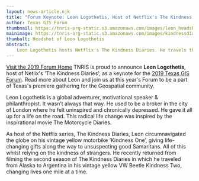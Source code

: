```yaml
---
layout: news-article.njk
title: "Forum Keynote: Leon Logothetis, Host of Netflix's The Kindness Diaries"
author: Texas GIS Forum
thumbnail: https://tnris-org-static.s3.amazonaws.com/images/leon_headshot_th.jpg
mainimage: https://tnris-org-static.s3.amazonaws.com/images/kindnessdiaries.jpg
thumbalt: Headshot of Leon Logothetis
abstract:
    Leon Logothetis hosts Netflix's The Kindness Diaries. He travels the world relying on the kindness of strangers, giving back to unsuspecting good samaritans.
---
```

<p class="lead"><a class="btn btn-lg btn-success pull-right" href="/texas-gis-forum/2019">Visit the 2019 Forum Home</a> TNRIS is proud to announce <strong>Leon Logothetis</strong>, host of Netlix's 'The Kindness Diaries', as a keynote for the <a href="/texas-gis-forum/2019">2019 Texas GIS Forum</a>. Read more about Leon and join us at this year's Forum to be a part of Texas's premiere gathering for the Geospatial community.</p>

Leon Logothetis is a global adventurer, motivational speaker & philanthropist. It wasn’t always that way. He used to be a broker in the city of London where he felt uninspired and chronically depressed. He gave it all up for a life on the road. This radical life change was inspired by the inspirational movie The Motorcycle Diaries.

As host of the Netflix series, The Kindness Diaries, Leon circumnavigated the globe on his vintage yellow motorbike ‘Kindness One’, giving life-changing gifts along the way to unsuspecting good Samaritans. All of this whilst relying on the kindness of strangers. He recently returned from filming the second season of The Kindness Diaries in which he traveled from Alaska to Argentina in his vintage yellow VW Beetle Kindness Two, changing lives one mile at a time.
